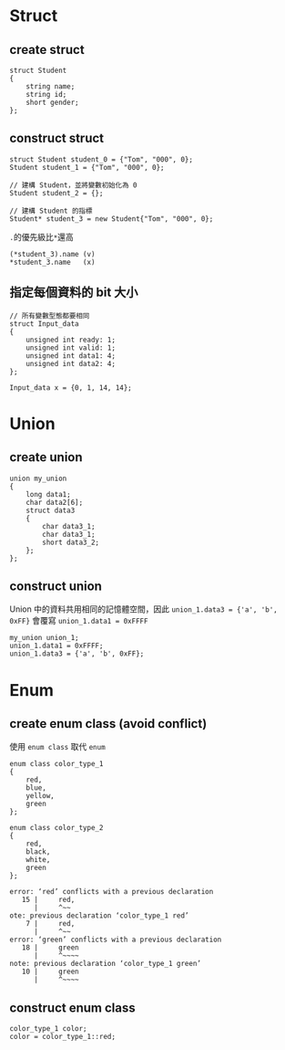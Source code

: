 # Struct
## create struct
```
struct Student
{
    string name;
    string id;
    short gender;
};
```
## construct struct
```
struct Student student_0 = {"Tom", "000", 0};
Student student_1 = {"Tom", "000", 0};

// 建構 Student，並將變數初始化為 0
Student student_2 = {};

// 建構 Student 的指標
Student* student_3 = new Student{"Tom", "000", 0};
```

`.`的優先級比`*`還高
```
(*student_3).name (v)
*student_3.name   (x)
```

## 指定每個資料的 bit 大小
```
// 所有變數型態都要相同
struct Input_data
{
    unsigned int ready: 1;
    unsigned int valid: 1;
    unsigned int data1: 4;
    unsigned int data2: 4;
};

Input_data x = {0, 1, 14, 14};
```

# Union
## create union
```
union my_union
{
    long data1;
    char data2[6];
    struct data3
    {
        char data3_1;
        char data3_1;
        short data3_2;
    };
};
```
## construct union
Union 中的資料共用相同的記憶體空間，因此 `union_1.data3 = {'a', 'b', 0xFF}` 會覆寫 `union_1.data1 = 0xFFFF`
```
my_union union_1;
union_1.data1 = 0xFFFF;
union_1.data3 = {'a', 'b', 0xFF};
```

# Enum
## create enum class (avoid conflict)
使用 `enum class` 取代 `enum`
```
enum class color_type_1
{
    red,
    blue,
    yellow,
    green
};

enum class color_type_2
{
    red,
    black,
    white,
    green
};
```
```
error: ‘red’ conflicts with a previous declaration
   15 |     red,
      |     ^~~
ote: previous declaration ‘color_type_1 red’
    7 |     red,
      |     ^~~
error: ‘green’ conflicts with a previous declaration
   18 |     green
      |     ^~~~~
note: previous declaration ‘color_type_1 green’
   10 |     green
      |     ^~~~~
```
## construct enum class
```
color_type_1 color;
color = color_type_1::red;
```